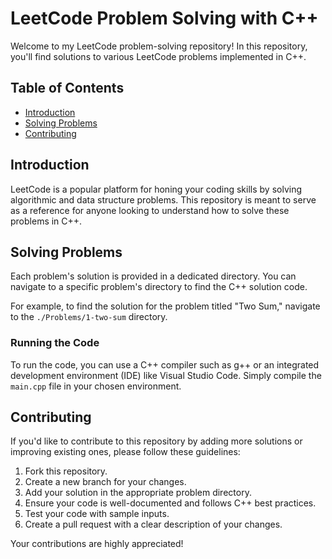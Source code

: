 
# LeetCode Problem Solving with C++

Welcome to my LeetCode problem-solving repository! In this repository, you'll find solutions to various LeetCode problems implemented in C++.

## Table of Contents

- [Introduction](#introduction)
- [Solving Problems](#solving-problems)
- [Contributing](#contributing)

## Introduction

LeetCode is a popular platform for honing your coding skills by solving algorithmic and data structure problems. This repository is meant to serve as a reference for anyone looking to understand how to solve these problems in C++.


## Solving Problems

Each problem's solution is provided in a dedicated directory. You can navigate to a specific problem's directory to find the C++ solution code.

For example, to find the solution for the problem titled "Two Sum," navigate to the `./Problems/1-two-sum` directory.

### Running the Code

To run the code, you can use a C++ compiler such as g++ or an integrated development environment (IDE) like Visual Studio Code. Simply compile the `main.cpp` file in your chosen environment.

## Contributing

If you'd like to contribute to this repository by adding more solutions or improving existing ones, please follow these guidelines:

1. Fork this repository.
2. Create a new branch for your changes.
3. Add your solution in the appropriate problem directory.
4. Ensure your code is well-documented and follows C++ best practices.
5. Test your code with sample inputs.
6. Create a pull request with a clear description of your changes.

Your contributions are highly appreciated!


